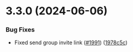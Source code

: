 # 3.3.0 (2024-06-06)


### Bug Fixes

* Fixed send group invite link ([#1991](https://github.com/wppconnect-team/wa-js/issues/1991)) ([1978c5c](https://github.com/wppconnect-team/wa-js/commit/1978c5c7f3d69f8b857ad9e52c317989c81e7d78))



